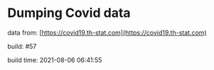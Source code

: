 Dumping Covid data
==================
                        
data from: [https://covid19.th-stat.com](https://covid19.th-stat.com)

build: #57

build time: 2021-08-06 06:41:55
